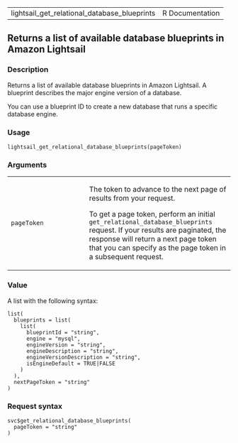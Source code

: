 <table style="width: 100%;">
<tbody>
<tr class="odd">
<td>lightsail_get_relational_database_blueprints</td>
<td style="text-align: right;">R Documentation</td>
</tr>
</tbody>
</table>

## Returns a list of available database blueprints in Amazon Lightsail

### Description

Returns a list of available database blueprints in Amazon Lightsail. A
blueprint describes the major engine version of a database.

You can use a blueprint ID to create a new database that runs a specific
database engine.

### Usage

    lightsail_get_relational_database_blueprints(pageToken)

### Arguments

<table>
<colgroup>
<col style="width: 35%" />
<col style="width: 65%" />
</colgroup>
<tbody>
<tr class="odd">
<td><code
id="lightsail_get_relational_database_blueprints_:_pageToken">pageToken</code></td>
<td><p>The token to advance to the next page of results from your
request.</p>
<p>To get a page token, perform an initial
<code>get_relational_database_blueprints</code> request. If your results
are paginated, the response will return a next page token that you can
specify as the page token in a subsequent request.</p></td>
</tr>
</tbody>
</table>

### Value

A list with the following syntax:

    list(
      blueprints = list(
        list(
          blueprintId = "string",
          engine = "mysql",
          engineVersion = "string",
          engineDescription = "string",
          engineVersionDescription = "string",
          isEngineDefault = TRUE|FALSE
        )
      ),
      nextPageToken = "string"
    )

### Request syntax

    svc$get_relational_database_blueprints(
      pageToken = "string"
    )
